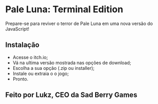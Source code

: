 # Pale Luna: Terminal Edition

Prepare-se para reviver o terror de Pale Luna em uma nova versão do JavaScript!

## Instalação

- Acesse o itch.io;
- Vá na ultima versão mostrada nas opções de download;
- Escolha a sua opção (.zip ou installer);
- Instale ou extraia o o jogo;
- Pronto.

## Feito por Lukz, CEO da Sad Berry Games
